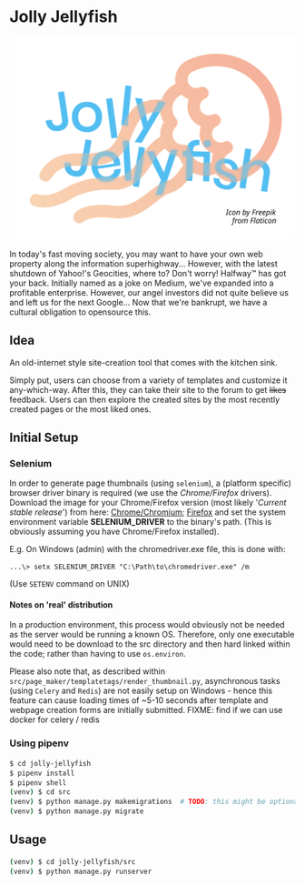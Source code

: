 # Jolly Jellyfish
![Jolly Jellyfish logo](team_logo.svg)

In today's fast moving society, you may want to have your own web property along the information superhighway... 
However, with the latest shutdown of Yahoo!'s Geocities, where to? Don't worry! Halfway™️ has got your back.
Initially named as a joke on Medium, we've expanded into a profitable enterprise.
However, our angel investors did not quite believe us and left us for the next Google...
Now that we're bankrupt, we have a cultural obligation to opensource this.

## Idea

An old-internet style site-creation tool that comes with the kitchen sink.

Simply put, users can choose from a variety of templates and customize it any-which-way.
After this, they can take their site to the forum to get ~~likes~~ feedback.
Users can then explore the created sites by the most recently created pages or the most liked ones.

## Initial Setup
### Selenium
In order to generate page thumbnails (using `selenium`), a (platform specific) browser driver binary is required (we use the _Chrome/Firefox_ drivers).
Download the image for your Chrome/Firefox version (most likely '_Current stable release_') from here: [Chrome/Chromium][1]; [Firefox][2] 
and set the system environment variable **SELENIUM_DRIVER** to the binary's path. (This is obviously assuming you have Chrome/Firefox installed).

E.g. On Windows (admin) with the chromedriver.exe file, this is done with:
```batch
...\> setx SELENIUM_DRIVER "C:\Path\to\chromedriver.exe" /m
```
(Use `SETENV` command on UNIX)

#### Notes on 'real' distribution
In a production environment, this process would obviously not be needed as the server would be running a known OS.
Therefore, only one executable would need to be download to the src directory and then hard linked within the code; rather than having to use `os.environ`.

Please also note that, as described within `src/page_maker/templatetags/render_thumbnail.py`, 
asynchronous tasks (using `Celery` and `Redis`) are not easily setup on Windows - 
hence this feature can cause loading times of ~5-10 seconds after template and webpage creation forms are initially submitted.
FIXME: find if we can use docker for celery / redis

### Using pipenv
```sh
$ cd jolly-jellyfish
$ pipenv install
$ pipenv shell
(venv) $ cd src
(venv) $ python manage.py makemigrations  # TODO: this might be optional, depends on migrations already run.
(venv) $ python manage.py migrate
```

## Usage
```sh
(venv) $ cd jolly-jellyfish/src
(venv) $ python manage.py runserver
```

[1]: https://sites.google.com/a/chromium.org/chromedriver/home
[2]: https://github.com/mozilla/geckodriver/releases
